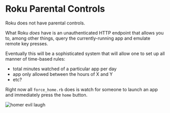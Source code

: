 # Roku Parental Controls

Roku does not have parental controls.

What Roku _does_ have is an unauthenticated HTTP endpoint that allows you to, among other things, query the currently-running app and emulate remote key presses.

Eventually this will be a sophisticated system that will allow one to set up all manner of time-based rules:

* total minutes watched of a particular app per day
* app only allowed between the hours of X and Y
* etc?

Right now all `force_home.rb` does is watch for someone to launch an app and immediately press the `home` button.

![homer evil laugh](https://media.giphy.com/media/xT5LMD6ksHJYbKJCs8/giphy.gif)

